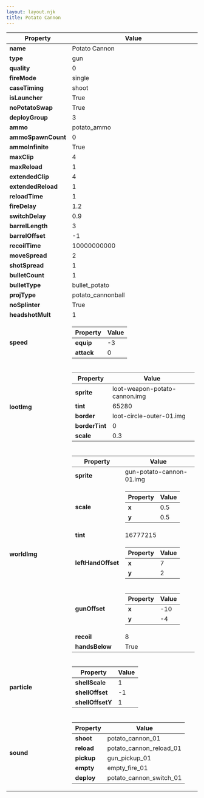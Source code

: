 ```yaml
---
layout: layout.njk
title: Potato Cannon
---
```


<table><thead><tr><th>Property</th><th>Value</th></tr></thead><tbody><tr><td><b>name</b></td><td>Potato Cannon</td></tr><tr><td><b>type</b></td><td>gun</td></tr><tr><td><b>quality</b></td><td>0</td></tr><tr><td><b>fireMode</b></td><td>single</td></tr><tr><td><b>caseTiming</b></td><td>shoot</td></tr><tr><td><b>isLauncher</b></td><td>True</td></tr><tr><td><b>noPotatoSwap</b></td><td>True</td></tr><tr><td><b>deployGroup</b></td><td>3</td></tr><tr><td><b>ammo</b></td><td>potato_ammo</td></tr><tr><td><b>ammoSpawnCount</b></td><td>0</td></tr><tr><td><b>ammoInfinite</b></td><td>True</td></tr><tr><td><b>maxClip</b></td><td>4</td></tr><tr><td><b>maxReload</b></td><td>1</td></tr><tr><td><b>extendedClip</b></td><td>4</td></tr><tr><td><b>extendedReload</b></td><td>1</td></tr><tr><td><b>reloadTime</b></td><td>1</td></tr><tr><td><b>fireDelay</b></td><td>1.2</td></tr><tr><td><b>switchDelay</b></td><td>0.9</td></tr><tr><td><b>barrelLength</b></td><td>3</td></tr><tr><td><b>barrelOffset</b></td><td>-1</td></tr><tr><td><b>recoilTime</b></td><td>10000000000</td></tr><tr><td><b>moveSpread</b></td><td>2</td></tr><tr><td><b>shotSpread</b></td><td>1</td></tr><tr><td><b>bulletCount</b></td><td>1</td></tr><tr><td><b>bulletType</b></td><td>bullet_potato</td></tr><tr><td><b>projType</b></td><td>potato_cannonball</td></tr><tr><td><b>noSplinter</b></td><td>True</td></tr><tr><td><b>headshotMult</b></td><td>1</td></tr><tr><td><b>speed</b></td><td><table><thead><tr><th>Property</th><th>Value</th></tr></thead><tbody><tr><td><b>equip</b></td><td>-3</td></tr><tr><td><b>attack</b></td><td>0</td></tr></tbody></table></td></tr><tr><td><b>lootImg</b></td><td><table><thead><tr><th>Property</th><th>Value</th></tr></thead><tbody><tr><td><b>sprite</b></td><td>loot-weapon-potato-cannon.img</td></tr><tr><td><b>tint</b></td><td>65280</td></tr><tr><td><b>border</b></td><td>loot-circle-outer-01.img</td></tr><tr><td><b>borderTint</b></td><td>0</td></tr><tr><td><b>scale</b></td><td>0.3</td></tr></tbody></table></td></tr><tr><td><b>worldImg</b></td><td><table><thead><tr><th>Property</th><th>Value</th></tr></thead><tbody><tr><td><b>sprite</b></td><td>gun-potato-cannon-01.img</td></tr><tr><td><b>scale</b></td><td><table><thead><tr><th>Property</th><th>Value</th></tr></thead><tbody><tr><td><b>x</b></td><td>0.5</td></tr><tr><td><b>y</b></td><td>0.5</td></tr></tbody></table></td></tr><tr><td><b>tint</b></td><td>16777215</td></tr><tr><td><b>leftHandOffset</b></td><td><table><thead><tr><th>Property</th><th>Value</th></tr></thead><tbody><tr><td><b>x</b></td><td>7</td></tr><tr><td><b>y</b></td><td>2</td></tr></tbody></table></td></tr><tr><td><b>gunOffset</b></td><td><table><thead><tr><th>Property</th><th>Value</th></tr></thead><tbody><tr><td><b>x</b></td><td>-10</td></tr><tr><td><b>y</b></td><td>-4</td></tr></tbody></table></td></tr><tr><td><b>recoil</b></td><td>8</td></tr><tr><td><b>handsBelow</b></td><td>True</td></tr></tbody></table></td></tr><tr><td><b>particle</b></td><td><table><thead><tr><th>Property</th><th>Value</th></tr></thead><tbody><tr><td><b>shellScale</b></td><td>1</td></tr><tr><td><b>shellOffset</b></td><td>-1</td></tr><tr><td><b>shellOffsetY</b></td><td>1</td></tr></tbody></table></td></tr><tr><td><b>sound</b></td><td><table><thead><tr><th>Property</th><th>Value</th></tr></thead><tbody><tr><td><b>shoot</b></td><td>potato_cannon_01</td></tr><tr><td><b>reload</b></td><td>potato_cannon_reload_01</td></tr><tr><td><b>pickup</b></td><td>gun_pickup_01</td></tr><tr><td><b>empty</b></td><td>empty_fire_01</td></tr><tr><td><b>deploy</b></td><td>potato_cannon_switch_01</td></tr></tbody></table></td></tr></tbody></table>
